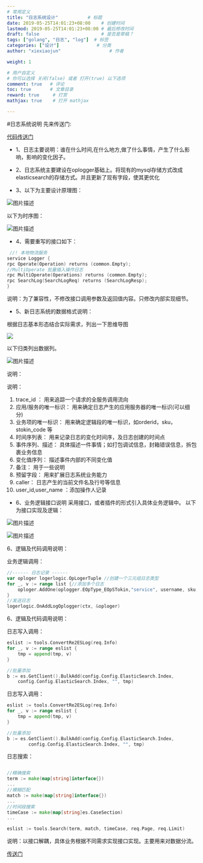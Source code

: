 ```yaml
---
# 常用定义
title: "日志系统设计"           # 标题
date: 2019-05-25T14:01:23+08:00    # 创建时间
lastmod: 2019-05-25T14:01:23+08:00 # 最后修改时间
draft: false                       # 是否是草稿？
tags: ["golang", "日志", "log"]  # 标签
categories: ["设计"]              # 分类
author: "xiexiaojun"                  # 作者

weight: 1

# 用户自定义
# 你可以选择 关闭(false) 或者 打开(true) 以下选项
comment: true   # 评论
toc: true       # 文章目录
reward: true	 # 打赏
mathjax: true    # 打开 mathjax

---
```



#日志系统说明
先来传送门:

[代码传送门](https://github.com/xie1xiao1jun/esLog)


- 1、日志主要说明：谁在什么时间,在什么地方,做了什么事情，产生了什么影响，影响的变化因子。

- 2、日志系统主要建设在oplogger基础上。将现有的mysql存储方式改成elasticsearch的存储方式。并且更新了现有字段，使其更优化

- 3、以下为主要设计原理图：

![图片描述](/image/tapd_20332201_base64_1555911551_22.png)

以下为时序图：

![图片描述](/image/tapd_20332201_base64_1555911442_70.png)

- 4、需要重写的接口如下：

``` go
 //! 本地物流服务
service Logger {
rpc Operate(Operation) returns (common.Empty);
//MultiOperate 批量插入操作日志
rpc MultiOperate(Operations) returns (common.Empty);
rpc SearchLog(SearchLogReq) returns (SearchLogResp);
}
```

说明：为了兼容性，不修改接口调用参数及返回值内容。只修改内部实现细节。

- 5、新日志系统的数据格式说明：

根据日志基本形态结合实际需求，列出一下思维导图

![](/image/tapd_personalword_1120122431001000641_base64_1555902612_27.png)

以下归类列出数据列。



![图片描述](/image/tapd_20332201_base64_1558766987_99.png)


说明：

说明：

1. trace_id ：  用来追踪一个请求的全服务调用流向
2. 应用/服务的唯一标识：   用来确定日志产生的应用服务器的唯一标识(可以细分)
3. 业务项的唯一标识：  用来确定逻辑段的唯一标识，如orderid，sku，stokin_code 等
4. 时间序列表：  用来记录日志的变化时间序，及日志创建的时间点
5. 事件序列、描述：  具体描述一件事情；如打包调试信息，封箱错误信息，拆包裹业务信息
6. 变化值序列：  描述事件内部的不同变化值
7. 备注：  用于一些说明
8. 预留字段：  用来扩展日志系统业务能力
9. caller：  日志产生的当前文件名及行号等信息
10. user_id,user_name ：添加操作人记录

- 6、业务逻辑接口说明
 采用接口，或者插件的形式引入具体业务逻辑中。
 以下为接口实现及逻辑：


![图片描述](/image/tapd_20332201_base64_1555911779_3.png)

![图片描述](/image/tapd_20332201_base64_1558790436_67.png)




6、逻辑及代码调用说明：

业务逻辑调用：

``` go
//------ 日志记录 ------
var oploger logerlogic.OpLogerTuple //创建一个三元组日志类型
for _, v := range list {//添加多个日志
	oploger.AddOne(oplogger.EOpType_EOpSTokin,"service", username, sku,"操作补拍", "", oplogger.ELogLevel_EOperate)
}
//发送日志
logerlogic.OnAddLogOplogger(ctx, &oploger)
```


6、逻辑及代码调用说明：

日志写入调用：

```go
eslist := tools.ConvertRe2ESLog(req.Info)
for _, v := range eslist {
	tmp = append(tmp, v)
}

//批量添加
b := es.GetClient().BulkAdd(config.Config.ElasticSearch.Index,
	config.Config.ElasticSearch.Index, "", tmp)
```


日志写入调用：

```go
eslist := tools.ConvertRe2ESLog(req.Info)
for _, v := range eslist {
	tmp = append(tmp, v)
}

//批量添加
b := es.GetClient().BulkAdd(config.Config.ElasticSearch.Index,
		config.Config.ElasticSearch.Index, "", tmp)
```


日志搜索：

```go

//精确搜索
term := make(map[string]interface{})
...
//模糊匹配
match := make(map[string]interface{})
...
//时间段搜索
timeCase := make(map[string]es.CaseSection)
...

eslist := tools.Search(term, match, timeCase, req.Page, req.Limit)
```



说明：以接口解耦，具体业务根据不同需求实现接口实现。主要用来对数据分流。

[传送门](https://github.com/xie1xiao1jun/esLog)

